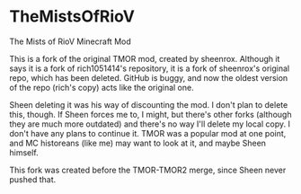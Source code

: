 TheMistsOfRioV
==============

The Mists of RioV Minecraft Mod

This is a fork of the original TMOR mod, created by sheenrox. Although it says it is a fork of rich1051414's repository, it is a fork of sheenrox's original repo, which has been deleted. GitHub is buggy, and now the oldest version of the repo (rich's copy) acts like the original one.

Sheen deleting it was his way of discounting the mod. I don't plan to delete this, though. If Sheen forces me to, I might, but there's other forks (although they are much more outdated) and there's no way I'll delete my local copy. I don't have any plans to continue it. TMOR was a popular mod at one point, and MC historeans (like me) may want to look at it, and maybe Sheen himself.

This fork was created before the TMOR-TMOR2 merge, since Sheen never pushed that.

